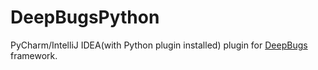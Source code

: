 # DeepBugsPython
PyCharm/IntelliJ IDEA(with Python plugin installed) plugin for [DeepBugs](https://github.com/ml-in-programming/DeepBugs) framework. 
